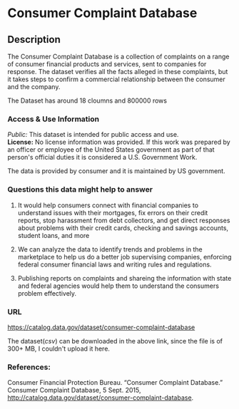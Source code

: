 # Consumer Complaint Database

## Description

The Consumer Complaint Database is a collection of complaints on a range of consumer financial products and services, sent to companies for response.
The dataset verifies all the facts alleged in these complaints, but it takes steps to confirm a commercial relationship between the consumer and the company.

The Dataset has around 18 cloumns and 800000 rows

### Access & Use Information
_Public:_ This dataset is intended for public access and use.  
**License:** No license information was provided. If this work was prepared by an officer or employee of the United States government as part of that person's official duties it is considered a U.S. Government Work.

The data is provided by consumer and it is maintained by US government.

### Questions this data might help to answer

1. It would help consumers connect with financial companies to understand issues with their mortgages, fix errors on their credit reports, stop harassment from debt collectors, and get direct responses about problems with their credit cards, checking and savings accounts, student loans, and more

2. We can analyze the data to identify trends and problems in the marketplace to help us do a better job supervising companies, enforcing federal consumer financial laws and writing rules and regulations.

3. Publishing reports on complaints and shareing the information with state and federal agencies would help them to understand the consumers problem effectively.

### URL
https://catalog.data.gov/dataset/consumer-complaint-database

The dataset(_csv_) can be downloaded in the above link, since the file is of 300+ MB, I couldn't upload it here.

### References:

Consumer Financial Protection Bureau. “Consumer Complaint Database.” Consumer Complaint Database, 5 Sept. 2015, http://catalog.data.gov/dataset/consumer-complaint-database.
